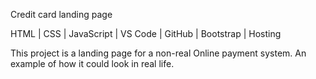 
Credit card landing page

HTML | CSS | JavaScript | VS Code | GitHub | Bootstrap | Hosting

This project is a landing page for a non-real Online payment system. An example of how it could look in real life.
